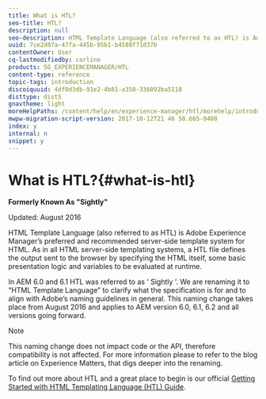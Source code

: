```yaml
---
title: What is HTL?
seo-title: HTL?
description: null
seo-description: HTML Template Language (also referred to as HTL) is Adobe Experience Manager’s preferred and recommended server-side template system for HTML. 
uuid: 7ce2d07a-47fa-445b-95b1-b4580f71d37b
contentOwner: User
cq-lastmodifiedby: carlino
products: SG_EXPERIENCEMANAGER/HTL
content-type: reference
topic-tags: introduction
discoiquuid: 4df0d3db-91e2-4b81-a350-336092ba5118
disttype: dist5
gnavtheme: light
moreHelpPaths: /content/help/en/experience-manager/htl/morehelp/introduction;/content/help/en/experience-manager/htl/morehelp/introduction
mwpw-migration-script-version: 2017-10-12T21 46 58.665-0400
index: y
internal: n
snippet: y
---
```


# What is HTL?{#what-is-htl}

**Formerly Known As "Sightly"**

Updated: August 2016

HTML Template Language (also referred to as HTL) is Adobe Experience Manager’s preferred and recommended server-side template system for HTML. As in all HTML server-side templating systems, a HTL file defines the output sent to the browser by specifying the HTML itself, some basic presentation logic and variables to be evaluated at runtime.

In AEM 6.0 and 6.1 HTL was referred to as ‘ Sightly ‘. We are renaming it to “HTML Template Language” to clarify what the specification is for and to align with Adobe’s naming guidelines in general. This naming change takes place from August 2016 and applies to AEM version 6.0, 6.1, 6.2 and all versions going forward.

>[!NOTE]
>
>This naming change does not impact code or the API, therefore compatibility is not affected. For more information please to refer to the blog article on Experience Matters, that digs deeper into the renaming.

To find out more about HTL and a great place to begin is our official [Getting Started with HTML Templating Language (HTL) Guide](../using/overview.md).
